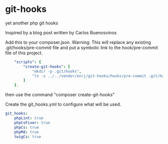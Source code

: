 # git-hooks
yet another php git hooks

Inspired by a blog post written by Carlos Buenosvinos

Add this to your composer.json.
Warning: This will replace any existing .git/hooks/pre-commit file and put a
symbolic link to the hook/pre-commit file of this project.
````yaml
    "scripts": {
        "create-git-hooks": [
            "mkdir -p .git/hooks",
            "ln -s ../../vendor/enrj/git-hooks/hooks/pre-commit .git/hooks/pre-commit --force"
        ]
    },
````
then use the command "composer create-git-hooks"

Create the git_hooks.yml to configure what will be used.
````yaml
git_hooks:
    phpLint: true
    phpCsFixer: true
    phpCs: true
    phpMd: true
    twigCs: true
````

